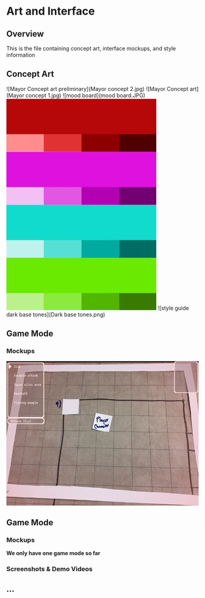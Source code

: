 # Art and Interface

## Overview
This is the file containing concept art, interface mockups, and style information

## Concept Art
![Mayor Concept art preliminary](Mayor concept 2.jpg)
![Mayor Concept art](Mayor concept 1.jpg)
![mood board](mood board.JPG)
![style guide highlights](highlights.JPG)
![style guide dark base tones](Dark base tones.png)

## Game Mode <A>

### Mockups
![Game Mode 1 mockup and ui design](Cool_UI_Team_Tube2.png)

## Game Mode <B>

### Mockups
  We only have one game mode so far

### Screenshots & Demo Videos

## ...
